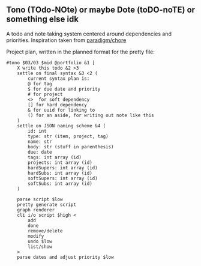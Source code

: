 ## Tono (TOdo-NOte) or maybe Dote (toDO-noTE) or something else idk

A todo and note taking system centered around dependencies and priorities.
Inspiration taken from [paradigm/chore](https://github.com/paradigm/chore)


Project plan, written in the planned format for the pretty file:

```
#tono $03/03 $mid @portfolio &1 [
    X write this todo &2 >3
    settle on final syntax &3 <2 (
        current syntax plan is:
        @ for tag
        $ for due date and priority
        # for project
        <>  for soft dependency
        [] for hard dependency
        & for uuid for linking to
        () for an aside, for writing out note like this
    )
    settle on JSON naming scheme &4 (
        id: int
        type: str (item, project, tag)
        name: str
        body: str (stuff in parenthesis)
        due: date
        tags: int array (id)
        projects: int array (id)
        hardSupers: int array (id)
        hardSubs: int array (id)
        softSupers: int array (id)
        softSubs: int array (id)
    )

    parse script $low
    pretty generate script
    graph renderer
    cli i/o script $high <
        add
        done
        remove/delete
        modify
        undo $low
        list/show
    >
    parse dates and adjust priority $low
```

